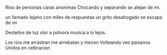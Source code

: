 ---
---

Rios de personas
caras anonimas
Chocando y separando
se alejan de mi.

un llamado lejano
con miles de respuestas
un grito desahogado
se escapa de mi

Destellos de luz
olor a polvora
musica a lo lejos.

Los rios me arrastran
me arrebatan y mecen
Volteando veo paisanos
Unidos en celbracion
